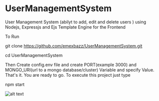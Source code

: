 # UserManagementSystem
User Management System (abilyt to add, edit and delete users ) using Nodejs, Expressjs and Ejs Template Engine for the Frontend

To Run

git clone https://github.com/emexbazz/UserManagementSystem.git

cd UserManagementSystem

Then Create config.env file and create PORT(example 3000) and MONGO_URI(url to a mongo database/cluster) Variable and specify Value. That's it. You are ready to go. To execute this project just type

npm start



![alt text](https://github.com/[emexbazz]/[UserManagementSystem]/snapshot.png?raw=true)